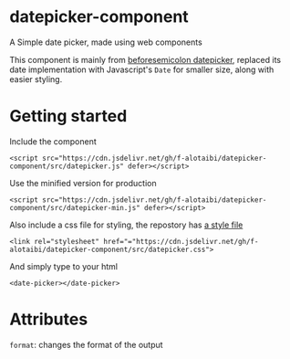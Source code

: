 # datepicker-component
A Simple date picker, made using web components

This component is mainly from [beforesemicolon datepicker](https://codepen.io/beforesemicolon/pen/jOMgZrY), replaced its date implementation with Javascript's `Date` for smaller size, along with easier styling.
# Getting started
Include the component
```
<script src="https://cdn.jsdelivr.net/gh/f-alotaibi/datepicker-component/src/datepicker.js" defer></script>
```
Use the minified version for production
```
<script src="https://cdn.jsdelivr.net/gh/f-alotaibi/datepicker-component/src/datepicker-min.js" defer></script>
```
Also include a css file for styling, the repostory has [a style file](https://github.com/f-alotaibi/datepicker-component/blob/main/src/datepicker.css)
```
<link rel="stylesheet" href="="https://cdn.jsdelivr.net/gh/f-alotaibi/datepicker-component/src/datepicker.css">
```
And simply type to your html
```
<date-picker></date-picker>
```

# Attributes
`format`: changes the format of the output
